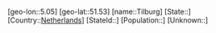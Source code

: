 ﻿---
location: [51.53,5.05]
type: City
tags:
- geo/City


SpocWebEntityId: 34872
isDeleted: false
confidential: public

---
[geo-lon::5.05]
[geo-lat::51.53]
[name::Tilburg]
[State::]
[Country::[Netherlands](geo/Continent/Europe/Netherlands.md)]
[StateId::]
[Population::]
[Unknown::]

